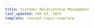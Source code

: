 ```yaml
---
title: Customer Relationship Management
last_updated: Feb 03, 2023
template: concept-topic-template
---
```

